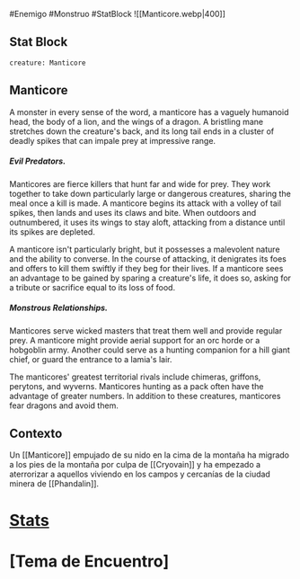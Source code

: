 #Enemigo #Monstruo #StatBlock
![[Manticore.webp|400]]
## Stat Block
```statblock
creature: Manticore
```
## Manticore
A monster in every sense of the word, a manticore has a vaguely humanoid head, the body of a lion, and the wings of a dragon. A bristling mane stretches down the creature's back, and its long tail ends in a cluster of deadly spikes that can impale prey at impressive range.
##### ***Evil Predators.***
Manticores are fierce killers that hunt far and wide for prey. They work together to take down particularly large or dangerous creatures, sharing the meal once a kill is made. A manticore begins its attack with a volley of tail spikes, then lands and uses its claws and bite. When outdoors and outnumbered, it uses its wings to stay aloft, attacking from a distance until its spikes are depleted.

A manticore isn't particularly bright, but it possesses a malevolent nature and the ability to converse. In the course of attacking, it denigrates its foes and offers to kill them swiftly if they beg for their lives. If a manticore sees an advantage to be gained by sparing a creature's life, it does so, asking for a tribute or sacrifice equal to its loss of food.
##### ***Monstrous Relationships.***
Manticores serve wicked masters that treat them well and provide regular prey. A manticore might provide aerial support for an orc horde or a hobgoblin army. Another could serve as a hunting companion for a hill giant chief, or guard the entrance to a lamia's lair.

The manticores' greatest territorial rivals include chimeras, griffons, perytons, and wyverns. Manticores hunting as a pack often have the advantage of greater numbers. In addition to these creatures, manticores fear dragons and avoid them.
## Contexto
Un [[Manticore]] empujado de su nido en la cima de la montaña ha migrado a los pies de la montaña por culpa de [[Cryovain]] y ha empezado a aterrorizar a aquellos viviendo en los campos y cercanías de la ciudad minera de [[Phandalin]].
# [Stats](https://5e.tools/bestiary.html#manticore_mm)
# [Tema de Encuentro]